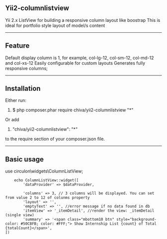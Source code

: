 ## Yii2-columnlistview
Yii 2.x ListView for building a responsive column layout like boostrap
This is ideal for portfolio style layout of model/s content

---

## Feature
Default display column is 1, for example, col-lg-12, col-sm-12, col-md-12 and col-xs-12
Easily configurable for custom layouts
Generates fully responsive columns;

---

## Installation

Either run:
1. $ php composer.phar require chiva/yii2-columnlistview "*"

Or add
1. "chiva/yii2-columnlistview": "*"

to the require section of your composer.json file.

---

## Basic usage

   use circulon\widgets\ColumnListView;
    
		echo ColumnListView::widget([
			'dataProvider' => $dataProvider,

			'columns' => 3, // 3 columns will be displayed. You can set from value 2 to 12 of colunms property
			'layout' => '',
			'emptyText' => '', //error message if no data found in db
			'itemView' => '_itemDetail', //render the view: _itemDetail (single view)
			'summary' => '<span class="mbottom10 btn" style="background-color: #50CBFB; color: #FFF;"> Show Internship List {count} of Total {totalCount}</span>',
	])

